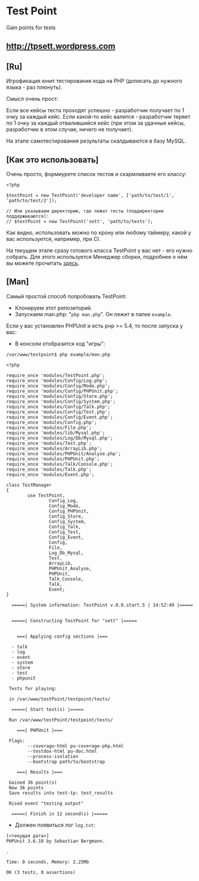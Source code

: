 Test Point
=========

Gain points for tests

## http://tpsett.wordpress.com

## [Ru]

Игрофикация юнит тестирования кода на PHP (дописать до нужного языка - раз плюнуть).

Смысл очень прост:

Если все кейсы теста проходят успешно - разработчик получает по 1 очку за каждый кейс.
Если какой-то кейс валится - разработчик теряет по 1 очку за каждый отвалившийся кейс (при этом за удачные кейсы, разработчик в этом случае, ничего не получает).

На этапе самотестирования результаты скалдываются в базу MySQL.

## [Как это использовать]

Очень просто, формиурете список тестов и скармливаете его классу:

```
<?php

$testPoint = new TestPoint('developer name', ['path/to/test/1', 'path/to/test/2']);

// Или указываем директорию, где лежат тесты (поддиректории поддерживаются):
// $testPoint = new TestPoint('sett', 'path/to/tests');
```

Как видно, использовать можно по крону или любому таймеру, какой у вас используется, например, при CI.

На текущем этапе сразу готового класса TestPoint у вас нет - его нужно собрать. Для этого используется Менеджер сборки, подробнее о нём вы можете прочитать [здесь](https://github.com/Sett/testpoint/wiki/TestPoint_Manager).

## [Man]

Самый простой способ попробовать TestPoint:

* Клонируем этот репозиторий.
* Запускаем man.php: "`php man.php`". Он лежит в папке `example`.

Если у вас установлен PHPUnit и есть рнр >= 5.4, то после запуска у вас:

* В консоли отобразится ход "игры":

```
/var/www/testpoint$ php example/man.php 

<?php

require_once 'modules/TestPoint.php';
require_once 'modules/Config/Log.php';
require_once 'modules/Config/Mode.php';
require_once 'modules/Config/PHPUnit.php';
require_once 'modules/Config/Store.php';
require_once 'modules/Config/System.php';
require_once 'modules/Config/Talk.php';
require_once 'modules/Config/Test.php';
require_once 'modules/Config/Event.php';
require_once 'modules/Config.php';
require_once 'modules/File.php';
require_once 'modules/lib/Mysql.php';
require_once 'modules/Log/Db/Mysql.php';
require_once 'modules/Test.php';
require_once 'modules/ArrayLib.php';
require_once 'modules/PHPUnit/Analyse.php';
require_once 'modules/PHPUnit.php';
require_once 'modules/Talk/Console.php';
require_once 'modules/Talk.php';
require_once 'modules/Event.php';

class TestManager
{
        use TestPoint, 
                Config_Log, 
                Config_Mode, 
                Config_PHPUnit, 
                Config_Store, 
                Config_System, 
                Config_Talk, 
                Config_Test, 
                Config_Event, 
                Config, 
                File, 
                Log_Db_Mysql, 
                Test, 
                ArrayLib, 
                PHPUnit_Analyse, 
                PHPUnit, 
                Talk_Console, 
                Talk, 
                Event;
}

  =====| System information: TestPoint v.0.0.start.5 | 14:52:49 |=====


  =====| Constructing TestPoint for "sett" |=====


    ===| Applying config sections |===

  - talk
  - log
  - event
  - system
  - store
  - test
  - phpunit

 Tests for playing: 

 in /var/www/testPoint/testpoint/tests/

  =====| Start test(s) |=====

 Run /var/www/testPoint/testpoint/tests/

    ===| PHPUnit |===

 Flags:
        --coverage-html pu-coverage-php.html
        --testdox-html pu-doc.html
        --process-isolation
        --bootstrap path/to/bootstrap

    ===| Results |===

 Gained 36 point(s)
 Now 36 points
 Save results into test-tp: test_results

 Rised event "testing output"

  =====| Finish in 12 second(s) |=====

```

* Должен появиться лог `log.txt`:

```
[<текущая дата>]
PHPUnit 3.6.10 by Sebastian Bergmann.

.

Time: 0 seconds, Memory: 2.25Mb

OK (3 tests, 0 assertions)


```
